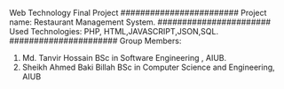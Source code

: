 Web Technology Final Project
########################
Project name: Restaurant Management System.
#######################
Used Technologies: PHP, HTML,JAVASCRIPT,JSON,SQL.
######################
Group Members:
1) Md. Tanvir Hossain 
BSc in Software Engineering , AIUB.
2) Sheikh Ahmed Baki Billah
BSc in Computer Science and Engineering, AIUB
